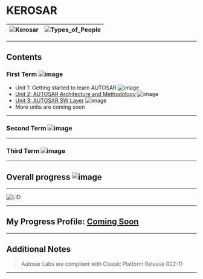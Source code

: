 # KEROSAR

![Kerosar](https://drive.google.com/uc?export=view&id=10q_xrhqwoKNPvhLk2jJMZjwiInpQuXQj) | ![Types_of_People](https://drive.google.com/uc?export=view&id=1KPwS4YuomZGbMBOnkkHKZyQ03UNADe6u)
-|-

---

## Contents

### First Term ![image](https://progress-bar.dev/10/?title=In_Progress&color=ff00ff)

- Unit 1: Getting started to learn AUTOSAR ![image](https://progress-bar.dev/100/?title=No_Assignments&color=bababa)
- [Unit 2: AUTOSAR Architecture and Methodology](02_ASAR_Arch_and_Methodology) ![image](https://progress-bar.dev/100/)
- [Unit 3: AUTOSAR SW Layer](03_ASAR_SW_Layer) ![image](https://progress-bar.dev/62/)
- More units are coming soon

---

### Second Term ![image](https://progress-bar.dev/0/?title=In_2024&color=ff0000)

---

### Third Term ![image](https://progress-bar.dev/0/?title=In_2024&color=ff0000)

---

## Overall progress ![image](https://progress-bar.dev/1/?scale=3&title=Terms&suffix=&width=230&color=aa00ff)

---

![LID](https://drive.google.com/uc?export=view&id=1fJyC5LywUIVvj_CNiZmcwNaNyVM9Ltf3)

---

## My Progress Profile: [Coming Soon]()

---

## Additional Notes

> Autosar Labs are compliant with Classic Platform Release R22-11

---
